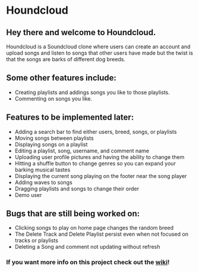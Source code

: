 # Houndcloud
## Hey there and welcome to Houndcloud.

Houndcloud is a Soundcloud clone where users can create an account and upload songs and listen to songs that other users have made but the twist is that the songs are barks of different dog breeds.

## Some other features include: 
  - Creating playlists and addings songs you like to those playlists.
  - Commenting on songs you like.

## Features to be implemented later: 
  - Adding a search bar to find either users, breed, songs, or playlists
  - Moving songs between playlists
  - Displaying songs on a playlist
  - Editing a playlist, song, username, and comment name
  - Uploading user profile pictures and having the ability to change them
  - Hitting a shuffle button to change genres so you can expand your barking musical tastes
  - Displaying the current song playing on the footer near the song player
  - Adding waves to songs
  - Dragging playlists and songs to change their order
  - Demo user

## Bugs that are still being worked on: 
  - Clicking songs to play on home page changes the random breed
  - The Delete Track and Delete Playlist persist even when not focused on tracks or playlists
  - Deleting a Song and comment not updating without refresh

### If you want more info on this project check out the [wiki](https://github.com/Kristianmartinw/houndcloud/wiki)!
